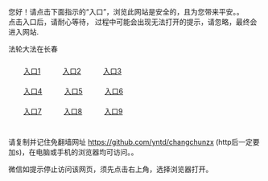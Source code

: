 您好！请点击下面指示的“入口”，浏览此网站是安全的，且为您带来平安。。 <br/>
点击入口后，请耐心等待， 过程中可能会出现无法打开的提示，请忽略，最终会进入网站. </br>

法轮大法在长春<br/>
<div style="padding:10px"><a style="margin:20px" target="_blank" href="https://d3rkh6xni54yxz.cloudfront.net/2Qpsp?kzhzoz" id="ccLink1" rel="nofollow">入口1</a> <a target="_blank" style="margin:20px" href="https://d3i32v2gxwd4e9.cloudfront.net/2Qpsp?nwwws" id="ccLink2" rel="nofollow">入口2</a> <a style="margin:20px" target="_blank" href="https://d1ew8hy7qewi7z.cloudfront.net/2Qpsp?nqlhkpm" id="ccLink3" rel="nofollow">入口3</a></div>

<div style="padding:10px" ><a style="margin:20px" target="_blank" href="https://d3rkh6xni54yxz.cloudfront.net/2Qpsp?kzhzoz" id="ccLink4" rel="nofollow">入口4</a> <a style="margin:20px" href="https://d3i32v2gxwd4e9.cloudfront.net/2Qpsp?nwwws" target="_blank" id="ccLink5" rel="nofollow">入口5</a> <a style="margin:20px" href="https://d1ew8hy7qewi7z.cloudfront.net/2Qpsp?nqlhkpm" target="_blank" id="ccLink6" rel="nofollow">入口6</a></div>

<div style="padding:10px"><a style="margin:20px" target="_blank" href="https://d3rkh6xni54yxz.cloudfront.net/2Qpsp?kzhzoz" id="ccLink7" rel="nofollow">入口7</a> <a style="margin:20px" href="https://d3i32v2gxwd4e9.cloudfront.net/2Qpsp?nwwws" target="_blank" id="ccLink8" rel="nofollow">入口8</a> <a style="margin:20px" target="_blank" href="https://d1ew8hy7qewi7z.cloudfront.net/2Qpsp?nqlhkpm" id="ccLink9" rel="nofollow">入口9</a></div>

<br/>



请复制并记住免翻墙网址 https://github.com/yntd/changchunzx (http后一定要加s)，在电脑或手机的浏览器均可访问。。<br/>

微信如提示停止访问该网页，须先点击右上角，选择浏览器打开。
